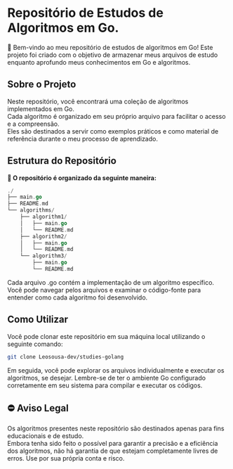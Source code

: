 # **Repositório de Estudos de Algoritmos em Go.**

👋 Bem-vindo ao meu repositório de estudos de algoritmos em Go! Este projeto foi criado com o objetivo de armazenar meus arquivos de estudo enquanto aprofundo meus conhecimentos em Go e algoritmos.

## **Sobre o Projeto**
Neste repositório, você encontrará uma coleção de algoritmos implementados em Go.<br>Cada algoritmo é organizado em seu próprio arquivo para facilitar o acesso e a compreensão.<br>Eles são destinados a servir como exemplos práticos e como material de referência durante o meu processo de aprendizado.

## **Estrutura do Repositório**
**📜 O repositório é organizado da seguinte maneira:**
```go
./
├── main.go
├── README.md
└── algorithms/
    ├── algorithm1/
    │   ├── main.go
    │   └── README.md
    ├── algorithm2/
    │   ├── main.go
    │   └── README.md
    └── algorithm3/
        ├── main.go
        └── README.md
```
Cada arquivo .go contém a implementação de um algoritmo específico.<br> Você pode navegar pelos arquivos e examinar o código-fonte para entender como cada algoritmo foi desenvolvido.

## **Como Utilizar**
Você pode clonar este repositório em sua máquina local utilizando o seguinte comando:
```bash
git clone Leosousa-dev/studies-golang
```
Em seguida, você pode explorar os arquivos individualmente e executar os algoritmos, se desejar. Lembre-se de ter o ambiente Go configurado corretamente em seu sistema para compilar e executar os códigos.
## **⛔️ Aviso Legal**
Os algoritmos presentes neste repositório são destinados apenas para fins educacionais e de estudo.<br> Embora tenha sido feito o possível para garantir a precisão e a eficiência dos algoritmos, não há garantia de que estejam completamente livres de erros. Use por sua própria conta e risco.